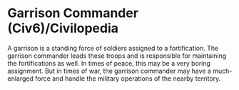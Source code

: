 # Garrison Commander (Civ6)/Civilopedia

A garrison is a standing force of soldiers assigned to a fortification. The garrison commander leads these troops and is responsible for maintaining the fortifications as well. In times of peace, this may be a very boring assignment. But in times of war, the garrison commander may have a much-enlarged force and handle the military operations of the nearby territory.